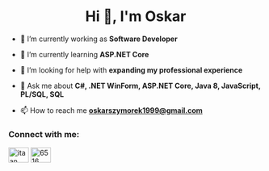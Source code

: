 <h1 align="center">Hi 👋, I'm Oskar</h1>

- 🔭 I’m currently working as **Software Developer**

- 🌱 I’m currently learning **ASP.NET Core**

- 🤝 I’m looking for help with **expanding my professional experience**

- 💬 Ask me about **C#, .NET WinForm, ASP.NET Core, Java 8, JavaScript, PL/SQL, SQL**

- 📫 How to reach me **oskarszymorek1999@gmail.com**

<h3 align="left">Connect with me:</h3>
<p align="left">
<a href="https://dev.to/itaan" target="blank"><img align="center" src="https://raw.githubusercontent.com/rahuldkjain/github-profile-readme-generator/master/src/images/icons/Social/devto.svg" alt="itaan" height="30" width="40" /></a>
<a href="https://discord.gg/6516" target="blank"><img align="center" src="https://raw.githubusercontent.com/rahuldkjain/github-profile-readme-generator/master/src/images/icons/Social/discord.svg" alt="6516" height="30" width="40" /></a>
</p>
